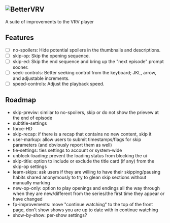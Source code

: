 ![BetterVRV](https://raw.githubusercontent.com/tuckerchapin/BetterVRV/initial-experiment/images/logotype_dark.png)
---
A suite of improvements to the VRV player


## Features
- [ ] no-spoilers: Hide potential spoilers in the thumbnails and descriptions.
- [ ] skip-op: Skip the opening sequence.
- [ ] skip-ed: Skip the end sequence and bring up the "next episode" prompt sooner.
- [ ] seek-controls: Better seeking control from the keyboard; JKL, arrow, and adjustable increments.
- [ ] speed-controls: Adjust the playback speed.

## Roadmap
* skip-previw: similar to no-spoilers, skip or do not show the prievew at the end of episode
* subtitle-settings
* force-HD
* skip-recap: if there is a recap that contains no new content, skip it
* user-markup: allow users to submit timestamps/flags for skip parameters (and obviously report them as well)
* tie-settings: ties settings to account or system-wide
* unblock-loading: prevent the loading status from blocking the ui
* skip-title: option to include or exclude the title card (if any) from the skip-op settings
* learn-skips: ask users if they are willing to have their skipping/pausing habits shared anonymously to try to glean skip sections without manually marking
* new-op-only: option to play openings and endings all the way through when they are new/different from the series/the first time they appear or have changed
* fp-improvements: move "continue watching" to the top of the front page, don't show shows you are up to date with in continue watching
* show-by-show: per-show settings?
